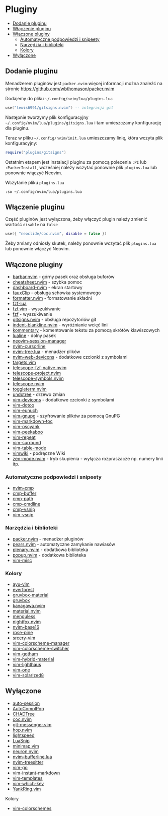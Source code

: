 # Pluginy

<!-- vim-markdown-toc Marked -->

* [Dodanie pluginu](#dodanie-pluginu)
* [Włączenie pluginu](#włączenie-pluginu)
* [Włączone pluginy](#włączone-pluginy)
	* [Automatyczne podpowiedzi i snipeety](#automatyczne-podpowiedzi-i-snipeety)
	* [Narzędzia i biblioteki](#narzędzia-i-biblioteki)
	* [Kolory](#kolory)
* [Wyłączone](#wyłączone)

<!-- vim-markdown-toc -->

## Dodanie pluginu

Menadżerem pluginów jest `packer.nvim` więcej informacji można znaleźć na stronie
https://github.com/wbthomason/packer.nvim

Dodajemy do pliku `~/.config/nvim/lua/plugins.lua`

```lua
use("lewis6991/gitsigns.nvim") -- integracja git
```

Następnie tworzymy plik konfiguracyjny `~/.config/nvim/lua/plugins/gitsigns.lua` i tam umieszczamy
konfigurację dla pluginu.

Teraz w pliku `~/.config/nvim/init.lua` umieszczamy linię, która wczyta plik konfiguracyjny:

```lua
require("plugins/gitsigns")
```

Ostatnim etapem jest instalacji pluginu za pomocą polecenia `:PI` lub `:PackerInstall`, wcześniej
należy wczytać ponownie plik `plugins.lua` lub ponownie włączyć Neovim.

Wczytanie pliku `plugins.lua`

```vim
:so ~/.config/nvim/lua/plugins.lua
```

## Włączenie pluginu

Część pluginów jest wyłączona, żeby włączyć plugin należy zmienić wartość `disable` na `false`

```lua
use({ "neoclide/coc.nvim", disable = false })
```

Żeby zmiany odniosły skutek, należy ponownie wczytać plik `plugins.lua` lub ponownie włączyć Neovim.

## Włączone pluginy

- [barbar.nvim](Pluginy/barbar-nvim.md) - górny pasek oraz obsługa buforów
- [cheatsheet.nvim](Pluginy/cheatsheet-nvim.md) - szybka pomoc
- [dashboard-nvim](Pluginy/dashboard-nvim.md) - ekran startowy
- [fauxClip](Pluginy/fauxClip.md) - obsługa schowka systemowego
- [formatter.nvim](Pluginy/formatter-nvim.md) - formatowanie składni
- [fzf-lua](Pluginy/fzf-lua.md)
- [fzf.vim](Pluginy/fzf-vim.md) - wyszukiwanie
- [fzf](Pluginy/fzf.md) - wyszukiwanie
- [gitsigns.nvim](Pluginy/gitsigns-nvim.md) - obsługa repozytoriów git
- [indent-blankline.nvim](Pluginy/indent-blankline-nvim.md) - wyróżnianie wcięć linii
- [kommentary](Pluginy/kommentary.md) - komentowanie tekstu za pomocą skrótów klawiszowych
- [lualine](Pluginy/lualine.md) - dolny pasek
- [neovim-session-manager](Pluginy/neovim-session-manager.md)
- [nvim-cursorline](Pluginy/nvim-cursorline.md)
- [nvim-tree.lua](Pluginy/nvim-tree-lua.md) - menadżer plików
- [nvim-web-devicons](Pluginy/nvim-web-devicons.md) - dodatkowe czcionki z symbolami
- [targets.vim](Pluginy/targets-vim.md)
- [telescope-fzf-native.nvim](Pluginy/telescope-fzf-native-nvim.md)
- [telescope-project.nvim](Pluginy/telescope-project-nvim.md)
- [telescope-symbols.nvim](Pluginy/telescope-symbols-nvim.md)
- [telescope.nvim](Pluginy/telescope-nvim.md)
- [toggleterm.nvim](Pluginy/toggleterm-nvim.md)
- [undotree](Pluginy/undotree.md) - drzewo zmian
- [vim-devicons](Pluginy/vim-devicons.md) - dodatkowe czcionki z symbolami
- [vim-dotoo](Pluginy/vim-dotoo.md)
- [vim-eunuch](Pluginy/vim-eunuch.md)
- [vim-gnupg](Pluginy/vim-gnupg.md) - szyfrowanie plików za pomocą GnuPG
- [vim-markdown-toc](Pluginy/vim-markdown-toc.md)
- [vim-oscyank](Pluginy/vim-oscyank.md)
- [vim-peekaboo](Pluginy/vim-peekaboo.md)
- [vim-repeat](Pluginy/vim-repeat.md)
- [vim-surround](Pluginy/vim-surround.md)
- [vim-table-mode](Pluginy/vim-table-mode.md)
- [vimwiki](Pluginy/vimwiki.md) - podręczne Wiki
- [zen-mode.nvim](Pluginy/zen-mode-nvim.md) - tryb skupienia - wyłącza rozpraszacze np. numery linii itp.

### Automatyczne podpowiedzi i snipeety

- [nvim-cmp](Pluginy/nvim-cmp.md)
- [cmp-buffer](Pluginy/cmp-buffer.md)
- [cmp-path](Pluginy/cmp-path.md)
- [cmp-cmdline](Pluginy/cmp-cmdline.md)
- [cmp-vsnip](Pluginy/cmp-vsnip.md)
- [vim-vsnip](Pluginy/vim-vsnip.md)

### Narzędzia i biblioteki

- [packer.nvim](Pluginy/packer-nvim.md) - menadżer pluginów
- [pears.nvim](Pluginy/pears-nvim.md) - automatyczne zamykanie nawiasów
- [plenary.nvim](Pluginy/plenary-nvim.md) - dodatkowa biblioteka
- [popup.nvim](Pluginy/popup-nvim.md) - dodatkowa biblioteka
- [vim-misc](Pluginy/vim-misc.md)

### Kolory

- [ayu-vim](Kolory/ayu-vim.md)
- [everforest](Kolory/everforest.md)
- [gruvbox-material](Kolory/gruvbox-material.md)
- [gruvbox](Kolory/gruvbox.md)
- [kanagawa.nvim](Kolory/kanagawa-nvim.md)
- [material.nvim](Kolory/material-nvim.md)
- [menguless](Kolory/menguless.md)
- [nightfox.nvim](Kolory/nightfox-nvim.md)
- [nvim-base16](Kolory/nvim-base16.md)
- [rose-pine](Kolory/rose-pine.md)
- [srcery-vim](Kolory/srcery-vim.md)
- [vim-colorscheme-manager](Kolory/vim-colorscheme-manager.md)
- [vim-colorscheme-switcher](Kolory/vim-colorscheme-switcher.md)
- [vim-gotham](Kolory/vim-gotham.md)
- [vim-hybrid-material](Kolory/vim-hybrid-material.md)
- [vim-lighthaus](Kolory/vim-lighthaus.md)
- [vim-one](Kolory/vim-one.md)
- [vim-solarized8](Kolory/vim-solarized8.md)

## Wyłączone

- [auto-session](Pluginy/auto-session.md)
- [AutoComplPop](Pluginy/autocomplpop.md)
- [CHADTree](Pluginy/chadtree.md)
- [coc.nvim](Pluginy/coc-nvim.md)
- [git-messenger.vim](Pluginy/git-messenger-vim.md)
- [hop.nvim](Pluginy/hop-nvim.md)
- [lightspeed](Pluginy/lightspeed.md)
- [LuaSnip](Pluginy/luasnip.md)
- [minimap.vim](Pluginy/minimap-vim.md)
- [neuron.nvim](Pluginy/neuron-nvim.md)
- [nvim-bufferline.lua](Pluginy/nvim-bufferline-lua.md)
- [nvim-treesitter](Pluginy/nvim-treesitter.md)
- [vim-go](Pluginy/vim-go.md)
- [vim-instant-markdown](Pluginy/vim-instant-markdown.md)
- [vim-templates](Pluginy/vim-templates.md)
- [vim-which-key](Pluginy/vim-which-key.md)
- [YankRing.vim](Pluginy/yankring-vim.md)

Kolory

- [vim-colorschemes](Kolory/vim-colorschemes.md)

